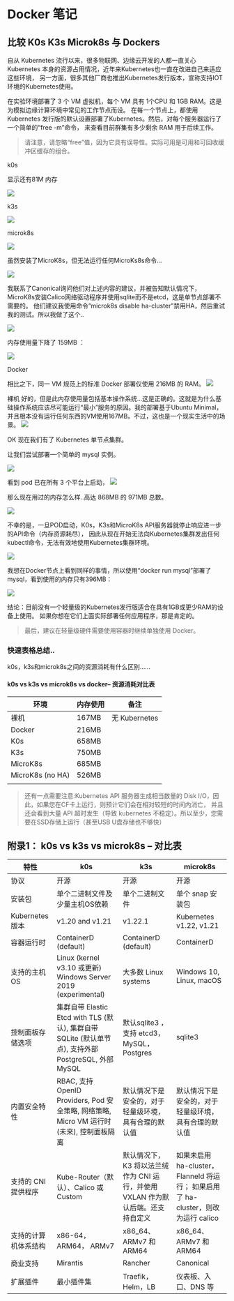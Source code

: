 # Docker 笔记

## 比较 K0s   K3s   Microk8s 与 Dockers

自从 Kubernetes 流行以来，很多物联网、边缘云开发的人都一直关心 Kubernetes 本身的资源占用情况，近年来Kubernetes也一直在改进自己来适应这些环境，
另一方面，很多其他厂商也推出Kubernetes发行版本，宣称支持IOT环境的Kubernetes使用。

在实验环境部署了 3 个 VM 虚拟机，每个 VM 具有 1个CPU 和 1GB RAM。这是为模拟边缘计算环境中常见的工作节点而设。
在每一个节点上，都使用Kubernetes 发行版的默认设置部署了Kubernetes。然后，对每个服务器运行了一个简单的“free -m”命令，
来查看目前群集有多少剩余 RAM 用于后续工作。

> 请注意，请忽略“free”值，因为它具有误导性。实际可用是可用和可回收缓冲区缓存的组合。

k0s

显示还有81M 内存

![](https://davidsche.github.io/blogs/images/2022/08/01-image-png-Aug-22-2022-12-44-59-31-PM.png)

k3s 

![](https://davidsche.github.io/blogs/images/2022/08/02-image-png-Aug-22-2022-12-47-44-28-PM.png)

microk8s

![](https://davidsche.github.io/blogs/images/2022/08/03-image-png-Aug-22-2022-02-02-19-09-PM.png)

虽然安装了MicroK8s，但无法运行任何MicroKs8s命令...

![](https://davidsche.github.io/blogs/images/2022/08/04-image-png-Aug-22-2022-02-08-00-78-PM.png)

我联系了Canonical询问他们对上述内容的建议，并被告知默认情况下，MicroK8s安装Calico网络驱动程序并使用sqlite而不是etcd，这是单节点部署不需要的。
他们建议我使用命令“microk8s disable ha-cluster”禁用HA，然后重试我的测试。所以我做了这个..

![](https://davidsche.github.io/blogs/images/2022/08/05-image-png-Aug-23-2022-01-21-59-15-PM.webp)

内存使用量下降了 159MB ：

![](https://davidsche.github.io/blogs/images/2022/08/06-image-png-Aug-23-2022-01-25-24-69-PM.webp)

Docker

相比之下，同一 VM 规范上的标准 Docker 部署仅使用 216MB 的 RAM。
![](https://davidsche.github.io/blogs/images/2022/08/07-image-png-Aug-22-2022-02-04-39-80-PM.png)

裸机
好的，但是此内存使用量包括基本操作系统...这是正确的。这就是为什么基础操作系统应该尽可能运行“最小”服务的原因。我的部署基于Ubuntu Minimal，
并且根本没有运行任何东西的VM使用167MB。不过，这也是一个现实生活中的场景。
![](https://davidsche.github.io/blogs/images/2022/08/08-image-png-Aug-22-2022-01-11-42-41-PM.png)

OK
现在我们有了 Kubernetes 单节点集群。

让我们尝试部署一个简单的 mysql 实例。

![](https://davidsche.github.io/blogs/images/2022/08/09-image-png-Aug-22-2022-01-37-36-12-PM.png)

看到 pod 已在所有 3 个平台上启动，
![](https://davidsche.github.io/blogs/images/2022/08/10-image-png-Aug-22-2022-01-40-15-07-PM.png)

那么现在用过的内存怎么样..高达 868MB 的 971MB 总数。

![](https://davidsche.github.io/blogs/images/2022/08/11-image-png-Aug-22-2022-01-41-31-81-PM.png)

不幸的是，一旦POD启动，K0s，K3s和MicroK8s API服务器就停止响应进一步的API命令（内存资源耗尽），
因此从现在开始无法向Kubernetes集群发出任何kubectl命令，无法有效地使用Kubernetes集群环境。

![](https://davidsche.github.io/blogs/images/2022/08/12-image-png-Aug-22-2022-01-48-31-38-PM.png)

我想在Docker节点上看到同样的事情，所以使用“docker run mysql”部署了mysql，看到使用的内存只有396MB：

![](https://davidsche.github.io/blogs/images/2022/08/13-image-png-Aug-22-2022-02-14-39-32-PM.png)

结论：目前没有一个轻量级的Kubernetes发行版适合在具有1GB或更少RAM的设备上使用。
如果你想在它们上面实际部署任何应用程序，那是肯定的。

> 最后，建议在轻量级硬件需要使用容器时继续单独使用 Docker。

### 快速表格总结..

k0s，k3s和microk8s之间的资源消耗有什么区别......
####    k0s vs k3s vs microk8s vs docker– 资源消耗对比表

| 环境               | 内存使用   | 备注           |
|------------------|--------|--------------|
| 裸机               | 	167MB | 无 Kubernetes |
| Docker           | 216MB  |              |
| K0s              | 658MB  |              |
| K3s              | 750MB  |              |
| MicroK8s         | 685MB  |              |
| MicroK8s (no HA) | 526MB  |              |
|                  |        |              |


> 还有一点需要注意:Kubernetes API 服务器生成相当数量的 Disk I/O，因此，如果您在CF卡上运行，则预计它们会在相对较短的时间内消亡，
并且还会看到大量 API 超时发生（导致 kubernetes 不稳定）。所以至少，您需要在SSD存储上运行（甚至USB U盘存储也不够快）	
	

## 附录1： k0s vs k3s vs microk8s – 对比表

| 特性           | k0s                                                                             | k3s                                             | microk8s                                                     |
|--------------|---------------------------------------------------------------------------------|-------------------------------------------------|--------------------------------------------------------------|
| 协议           | 开源                                                                              | 开源                                              | 开源                                                           |
| 安装包          | 单个二进制文件及少量主机OS依赖                                                                | 单个二进制文件                                         | 单个 snap 安装包                                                  |
| Kubernetes版本 | v1.20 and v1.21	                                                                | v1.22.1	                                        | Kubernetes v1.22, v1.21                                      |
| 容器运行时        | ContainerD (default)                                                            | ContainerD (default)                            | ContainerD                                                   |
| 支持的主机 OS     | Linux (kernel v3.10 或更新) Windows Server 2019 (experimental)                     | 大多数 Linux systems                               | Windows 10, Linux, macOS                                     |
| 控制面板存储选项     | 集群自带 Elastic Etcd with TLS (默认), 集群自带 SQLite (默认单节点), 支持外部 PostgreSQL, 外部 MySQL | 默认sqlite3 ，支持 etcd3，MySQL，Postgres              | sqlite3                                                      |
| 内置安全特性       | RBAC, 支持 OpenID Providers, Pod 安全策略, 网络策略, Micro VM 运行时 (未来), 控制面板隔离            | 默认情况下是安全的，对于轻量级环境，具有合理的默认值                      | 默认情况下是安全的，对于轻量级环境，具有合理的默认值                                   |
| 支持的 CNI 提供程序 | Kube-Router（默认）、Calico 或 Custom                                                 | 默认情况下，K3 将以法兰绒作为 CNI 运行，并使用 VXLAN 作为默认后端。还支持自定义 | 如果未启用 ha-cluster，Flanneld 将运行； 如果启用了 ha-cluster，则改为运行 calico |
| 支持的计算机体系结构   | x86-64， ARM64， ARMv7                                                            | x86_64、ARMv7 和 ARM64                            | x86_64、ARMv7 和 ARM64                                         |
| 商业支持         | Mirantis                                                                        | Rancher	                                        | Canonical                                                    |
| 扩展插件         | 最小插件集                                                                           | Traefik， Helm，LB                                | 仪表板、入口、DNS 等                                                 |
 